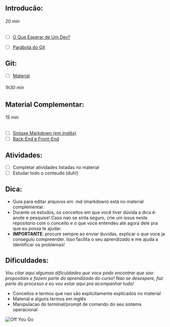 ## Introducão:

###### *20 min*

- [ ] [O Que Esperar de Um Dev?](https://conteudo.schoolofnet.com/o-que-esperar-de-um-dev?inf_contact_key=ea19a99cf18011d8985af250124c0ac3fceb64284e6c1ad26d29abbbced1b5f4)

- [ ] [Parábola do Git](https://renato-aquino.blogspot.com/2009/06/parabola-do-git.html)

## Git:

- [ ] [Material](https://docs.google.com/document/d/1ltqI5vEz-s6LwNSROd-EDT9mUhgsx8gHtVrKRqC1I_E/edit?usp=sharing)

###### *1h30 min*

## Material Complementar:

###### *15 min*

- [ ] [Sintaxe Markdown (em inglês)](https://help.github.com/articles/basic-writing-and-formatting-syntax/)
- [ ] [Back-End e Front-End](https://www.youtube.com/watch?v=uBNRCRxB5GA)

## Atividades:

- [ ] Completar atividades listadas no material
- [ ] Estudar todo o conteudo (duh!)

## Dica:

- Guia para editar arquivos em .md (markdown) está no material complementar.
- Durante os estudos, os conceitos em que você tiver dúvida a dica é: anote e pesquise! Caso nao se sinta seguro, crie um issue neste repositorio com o conceito e o que voce entendeu ate agora dele pra que eu possa te ajudar. 
- **IMPORTANTE**: procure sempre ao enviar duvidas, explicar o que voce ja conseguiu compreender. Isso facilita o seu aprendizado e me ajuda a identificar os problemas!

## Dificuldades:
*Vou citar aqui algumas dificuldades que voce pode encontrar que sao propositais e fazem parte do aprendizado do curso! Nao se desespere, faz parte do processo e eu vou estar aqui pra acompanhar tudo!*

- Conceitos e termos que nao são explicitamente explicados no material
- Material e alguns termos em inglês
- Manipulacao do terminal/prompt de comando do seu sistema operacional

![Off You Go](https://media.giphy.com/media/69D4FSNqihhKpFcc1a/giphy.gif)


